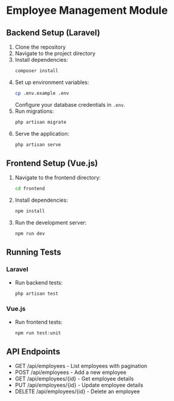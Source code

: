 # Employee Management Module

## Backend Setup (Laravel)
1. Clone the repository
2. Navigate to the project directory
3. Install dependencies:
    ```bash
    composer install
    ```
4. Set up environment variables:
    ```bash
    cp .env.example .env
    ```
    Configure your database credentials in `.env`.
5. Run migrations:
    ```bash
    php artisan migrate
    ```
6. Serve the application:
    ```bash
    php artisan serve
    ```

## Frontend Setup (Vue.js)
1. Navigate to the frontend directory:
    ```bash
    cd frontend
    ```
2. Install dependencies:
    ```bash
    npm install
    ```
3. Run the development server:
    ```bash
    npm run dev
    ```

## Running Tests
### Laravel
- Run backend tests:
    ```bash
    php artisan test
    ```

### Vue.js
- Run frontend tests:
    ```bash
    npm run test:unit
    ```

## API Endpoints
- GET /api/employees - List employees with pagination
- POST /api/employees - Add a new employee
- GET /api/employees/{id} - Get employee details
- PUT /api/employees/{id} - Update employee details
- DELETE /api/employees/{id} - Delete an employee